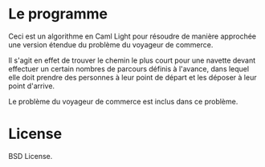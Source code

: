 Le programme
============

Ceci est un algorithme en Caml Light pour résoudre de manière approchée une version étendue du problème du voyageur de commerce.

Il s'agit en effet de trouver le chemin le plus court pour une navette devant effectuer un certain nombres de parcours définis à l'avance, dans lequel elle doit prendre des personnes à leur point de départ et les déposer à leur point d'arrive.

Le problème du voyageur de commerce est inclus dans ce problème.

License
=======

BSD License.
